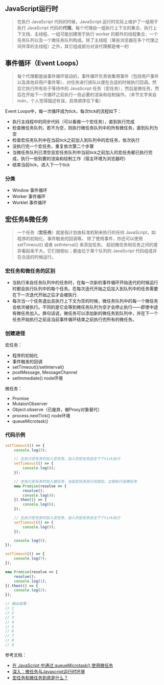 ## JavaScript运行时
> 在执行 JavaScript 代码的时候，JavaScript 运行时实际上维护了一组用于执行 JavaScript 代码的**代理**。每个代理由一组执行上下文的集合、执行上下文栈、主线程、一组可能创建用于执行 worker 的额外的线程集合、一个任务队列以及一个微任务队列构成。除了主线程（某些浏览器在多个代理之间共享的主线程）之外，其它组成部分对该代理都是唯一的

## 事件循环（Event Loops）
> 每个代理都是由事件循环驱动的，事件循环负责收集用事件（包括用户事件以及其他非用户事件等）、对任务进行排队以便在合适的时候执行回调。然后它执行所有处于等待中的 JavaScript 任务（宏任务），然后是微任务，然后在开始下一次循环之前执行一些必要的渲染和绘制操作。（本节文字来自mdn，个人觉得描述有误，具体顺序往下看）


Event Loops中，每一次循环成为tick，每次tick的流程如下：

- 执行主线程中的同步代码（可以看做一个宏任务），直到执行完成
- 检查微任务队列，若不为空，则执行微任务队列中的所有微任务，直到队列为空
- 检查宏任务队列中在当前tick之前加入到队列中的宏任务，依次执行
- 没执行完一个宏任务，重复依次第二个步骤
- 当微任务队列已清空且宏任务队列中当前tick之前加入的宏任务都已执行完成，执行一些别要的渲染和绘制工作（宿主环境为浏览器时）
- 结束当前tick，进入下一个tick

### 分类
- Window 事件循环
- Worker 事件循环
- Worklet 事件循环

## 宏任务&微任务
> 一个任务（**宏任务**）就是指计划由标准机制来执行的任何 JavaScript，如程序的初始化、事件触发的回调等。 除了使用事件，你还可以使用 setTimeout() 或者 setInterval() 来添加任务。
> 起初微任务和任务之间的差异看起来不大。它们很相似；都由位于某个队列的 JavaScript 代码组成并在合适的时候运行。

### 宏任务和微任务的区别
- 当执行来自任务队列中的任务时，在每一次新的事件循环开始迭代的时候运行时都会执行队列中的每个任务。在每次迭代开始之后加入到队列中的任务需要在下一次迭代开始之后才会被执行.
- 每次当一个任务退出且执行上下文为空的时候，微任务队列中的每一个微任务会依次被执行。不同的是它会等到微任务队列为空才会停止执行——即使中途有微任务加入。换句话说，微任务可以添加新的微任务到队列中，并在下一个任务开始执行之前且当前事件循环结束之前执行完所有的微任务。

### 创建途径
宏任务：

- 程序的初始化
- 事件触发的回调
- setTimeout()/setInterval()
- postMessage, MessageChannel
- setImmediate()  node环境

微任务：

- Promise
- MutaionObserver
- Object.observe（已废弃，被Proxy对象替代）
- process.nextTick()  node环境
- queueMicrotask()

### 代码示例
```javascript
setTimeout(() => {
    console.log(3);

    // 在执行宏任务时加入宏任务，加入的宏任务会在下个tick执行
    setTimeout(() => {
        console.log(8);
    });

    // 在执行宏任务时加入微任务，当前宏任务执行完成后，立即执行该微任务
    new Promise(resolve => {
        resolve();
        console.log(4);
    }).then(() => {
        console.log(6);
    });

    // 在执行宏任务时加入宏任务，加入的宏任务会在下个tick执行
    setTimeout(() => {
        console.log(9);
    });

    console.log(5);
});

setTimeout(() => {
    console.log(7);
});

new Promise(resolve => {
    resolve();
    console.log(1);
}).then(() => {
    console.log(2);
});

// 输出结果：
// 1
// 2
// 3
// 4
// 5
// 6
// 7
// 8
// 9
```
参考文档：

- [在 JavaScript 中通过 queueMicrotask() 使用微任务](https://developer.mozilla.org/zh-CN/docs/Web/API/HTML_DOM_API/Microtask_guide)
- [深入：微任务与Javascript运行时环境](https://developer.mozilla.org/zh-CN/docs/Web/API/HTML_DOM_API/Microtask_guide/In_depth)
- [宏任务和微任务到底是什么？](https://cloud.tencent.com/developer/article/1701427)

